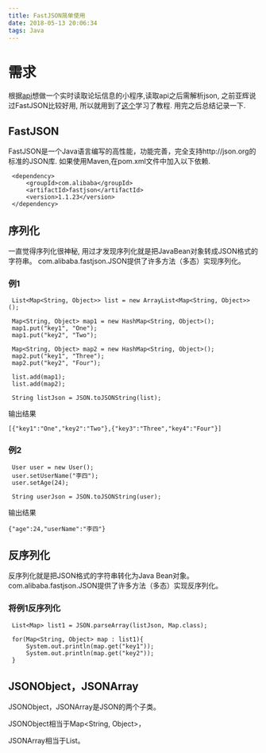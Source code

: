 ```yaml
---
title: FastJSON简单使用
date: 2018-05-13 20:06:34
tags: Java
---
```

# 需求
根据[api](https://github.com/UESTC-BBS/API-Docs/wiki/Mobcent-API#apphash-%E5%BF%85%E5%A1%AB)想做一个实时读取论坛信息的小程序,读取api之后需解析json, 之前亚辉说过FastJSON比较好用, 所以就用到了[这个](https://blog.csdn.net/flysun3344/article/details/54707965)学习了教程. 用完之后总结记录一下.
## FastJSON
FastJSON是一个Java语言编写的高性能，功能完善，完全支持http://json.org的标准的JSON库.
如果使用Maven,在pom.xml文件中加入以下依赖.
```
 <dependency>
     <groupId>com.alibaba</groupId>
     <artifactId>fastjson</artifactId>
     <version>1.1.23</version>
 </dependency>
```
## 序列化
一直觉得序列化很神秘, 用过才发现序列化就是把JavaBean对象转成JSON格式的字符串。
com.alibaba.fastjson.JSON提供了许多方法（多态）实现序列化。

### 例1
```
 List<Map<String, Object>> list = new ArrayList<Map<String, Object>>();
         
 Map<String, Object> map1 = new HashMap<String, Object>();
 map1.put("key1", "One");
 map1.put("key2", "Two");
         
 Map<String, Object> map2 = new HashMap<String, Object>();
 map2.put("key1", "Three");
 map2.put("key2", "Four");
         
 list.add(map1);
 list.add(map2);
         
 String listJson = JSON.toJSONString(list);
```
输出结果
```
[{"key1":"One","key2":"Two"},{"key3":"Three","key4":"Four"}]
```
### 例2
```
 User user = new User();
 user.setUserName("李四");
 user.setAge(24);
         
 String userJson = JSON.toJSONString(user);
```
输出结果
```
{"age":24,"userName":"李四"}
```
## 反序列化
 反序列化就是把JSON格式的字符串转化为Java Bean对象。
com.alibaba.fastjson.JSON提供了许多方法（多态）实现反序列化。
### 将例1反序列化
```
 List<Map> list1 = JSON.parseArray(listJson, Map.class);
          
 for(Map<String, Object> map : list1){
     System.out.println(map.get("key1"));
     System.out.println(map.get("key2"));         
 }
```
## JSONObject，JSONArray
JSONObject，JSONArray是JSON的两个子类。

JSONObject相当于Map<String, Object>，

JSONArray相当于List<Object>。



